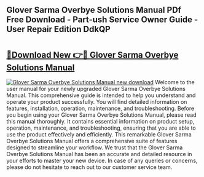 ## Glover Sarma Overbye Solutions Manual PDf Free Download - Part-ush Service Owner Guide - User Repair Edition DdkQP

# <h2><a href="http://bc67983.oget.top/?id=Glover+Sarma+Overbye+Solutions+Manual">🔗Download New 👉🔴 Glover Sarma Overbye Solutions Manual</a></h2>

[![Glover Sarma Overbye Solutions Manual new download](https://i.imgur.com/5g1atiW.png)](http://bc67983.oget.top/?id=Glover+Sarma+Overbye+Solutions+Manual)
Welcome to the user manual for your newly upgraded Glover Sarma Overbye Solutions Manual. This comprehensive guide is intended to help you understand and operate your product successfully. You will find detailed information on features, installation, operation, maintenance, and troubleshooting. Before you begin using your Glover Sarma Overbye Solutions Manual, please read this manual thoroughly. It contains essential information on product setup, operation, maintenance, and troubleshooting, ensuring that you are able to use the product effectively and efficiently. This remarkable Glover Sarma Overbye Solutions Manual offers a comprehensive suite of features designed to streamline your workflow. We trust that the Glover Sarma Overbye Solutions Manual has been an accurate and detailed resource in your efforts to master your new device. In case of any queries or concerns, please do not hesitate to reach out to our customer service team.
